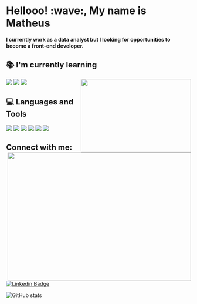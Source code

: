 
<h1 align:"center">Hellooo! :wave:, My name is Matheus</h1>

<strong>I currently work as a data analyst but I looking for opportunities to become a front-end developer.</strong>

## :books: I'm currently learning

<img align="right" src="https://www.nyc.gr/" height="200px" width="300px"/>
<img src="https://img.shields.io/badge/node.js-20232A?style=for-the-badge&logo=react&logoColor=61DAFB" /> 
<img src="https://img.shields.io/badge/spring-000000?style=for-the-badge&logo=nextdotjs&logoColor=white" /> 
<img src="https://img.shields.io/badge/TypeScript-007ACC?style=for-the-badge&logo=typescript&logoColor=white" />
<br>

## :computer: Languages and Tools

<img align="right" src="https://raw.githubusercontent.com/MicaelliMedeiros/micaellimedeiros/master/image/computer-illustration.png" height="350" width="500px"/>

<img src="https://img.shields.io/badge/CSS3-1572B6?style=for-the-badge&logo=css3&logoColor=white" /> 
<img src="https://img.shields.io/badge/JavaScript-F7DF1E?style=for-the-badge&logo=javascript&logoColor=black" /> 
<img src="https://img.shields.io/badge/HTML5-E34F26?style=for-the-badge&logo=html5&logoColor=white" /> 
<img src="https://img.shields.io/badge/Python-FFD43B?style=for-the-badge&logo=python&logoColor=darkgreen" /> 
<img src="https://img.shields.io/badge/MySQL-00000F?style=for-the-badge&logo=mysql&logoColor=white" />
<img src="https://img.shields.io/badge/Git-F05032?style=for-the-badge&logo=git&logoColor=white" />

## Connect with me:

[![Linkedin Badge](https://img.shields.io/badge/LinkedIn-0077B5?style=for-the-badge&logo=linkedin&logoColor=white)](https://www.linkedin.com/in/matheus-rocha-de-deus-boleli-8b7624200)


![GitHub stats](https://github-readme-stats.vercel.app/api?username=MatheusBoleli&show_icons=true&theme=tokyonight&layout=compact)

